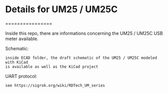 # Details for UM25 / UM25C

================

Inside this repo, there are informations concerning the UM25 / UM25C USB meter available.

Schematic:

	inside ECAD folder, the draft schematic of the UM25 / UM25C modeled with KiCad 
	is available as well as the KiCad project
	
UART protocol:

	see https://sigrok.org/wiki/RDTech_UM_series

